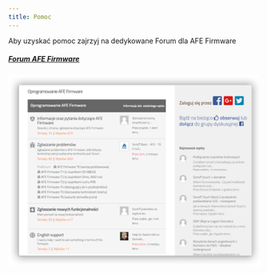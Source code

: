 ```yaml
---
title: Pomoc
---
```


Aby uzyskać pomoc zajrzyj na dedykowane Forum dla AFE Firmware

##### [Forum AFE Firmware](https://www.smartnydom.pl/forum/afe-firmware/?target=_blank)
![](afe-firmware-forum.png)